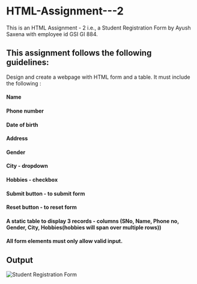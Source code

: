 # HTML-Assignment---2
This is an HTML Assignment - 2 i.e., a Student Registration Form by Ayush Saxena with employee id GSI GI 884.

## This assignment follows the following guidelines:

Design and create a webpage with HTML form and a table. It must include the following :

#### Name
#### Phone number
#### Date of birth
#### Address
#### Gender
#### City - dropdown
#### Hobbies - checkbox
#### Submit button  - to submit form
#### Reset button - to reset form
#### A static table to display 3 records - columns (SNo, Name, Phone no, Gender, City, Hobbies(hobbies will span over multiple rows))
#### All form elements must only allow valid input.

## Output
![Student Registration Form](https://user-images.githubusercontent.com/125482096/220419716-db80b6da-fed1-46c6-b09e-795648347933.png)
